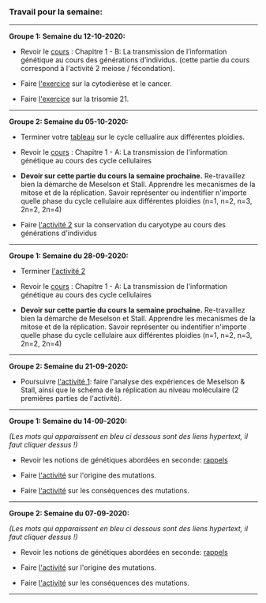### Travail pour la semaine:

_____

**Groupe 1: Semaine du 12-10-2020:**

- Revoir le [cours](https://github.com/YannBouyeron/SVT1S/blob/master/Transmission%2C%20variation%20et%20expression%20du%20patrimoine%20génétique/Cours.md) : Chapitre 1 - B: La transmission de l’information génétique au cours des générations d’individus. (cette partie du cours correspond à l'activité 2 meiose / fécondation).

- Faire [l'exercice](https://ipfs.io/ipfs/QmPBJNrzBZykenwgUpH3megqeJAEv1VCeVxAuQrpaXZ9Rp) sur la cytodierèse et le cancer.

- Faire [l'exercice](https://ipfs.io/ipfs/QmX2Mi9rEukFcv9PhH3r7LUe4mkL4TSDw6v35fXGTjTcxM) sur la trisomie 21.


_____

**Groupe 2: Semaine du 05-10-2020:**

- Terminer votre [tableau](https://ipfs.io/ipfs/QmRLogFJxiA7QmbXBxoJqxt62VDBAHmvvM4MakX4AsRgye) sur le cycle cellualire aux différentes ploidies.

- Revoir le [cours](https://github.com/YannBouyeron/SVT1S/blob/master/Transmission%2C%20variation%20et%20expression%20du%20patrimoine%20génétique/Cours.md) : Chapitre 1 - A: La transmission de l'information génétique au cours des cycle cellulaires

- **Devoir sur cette partie du cours la semaine prochaine.** Re-travaillez bien la démarche de Meselson et Stall. Apprendre les mecanismes de la mitose et de la réplication. Savoir représenter ou indentifier n'importe quelle phase du cycle cellulaire aux différentes ploidies (n=1, n=2, n=3, 2n=2, 2n=4)

- Faire [l'activité 2](https://github.com/YannBouyeron/SVT1S/blob/master/Transmission%2C%20variation%20et%20expression%20du%20patrimoine%20génétique/A2%20La%20conservation%20du%20caryotype%20au%20cours%20des%20générations%20d'individus.md) sur la conservation du caryotype au cours des générations d'individus


_____

**Groupe 1: Semaine du 28-09-2020:**

- Terminer [l'activité 2](https://github.com/YannBouyeron/SVT1S/blob/master/Transmission%2C%20variation%20et%20expression%20du%20patrimoine%20génétique/A2%20La%20conservation%20du%20caryotype%20au%20cours%20des%20générations%20d'individus.md)

- Revoir le [cours](https://github.com/YannBouyeron/SVT1S/blob/master/Transmission%2C%20variation%20et%20expression%20du%20patrimoine%20génétique/Cours.md) : Chapitre 1 - A: La transmission de l'information génétique au cours des cycle cellulaires

- **Devoir sur cette partie du cours la semaine prochaine.** Re-travaillez bien la démarche de Meselson et Stall. Apprendre les mecanismes de la mitose et de la réplication. Savoir représenter ou indentifier n'importe quelle phase du cycle cellulaire aux différentes ploidies (n=1, n=2, n=3, 2n=2, 2n=4)

______

**Groupe 2: Semaine du 21-09-2020:**

- Poursuivre [l'activité 1](https://github.com/YannBouyeron/SVT1S/blob/master/Transmission%2C%20variation%20et%20expression%20du%20patrimoine%20génétique/A1%20La%20conservation%20du%20caryotype%20et%20de%20l'information%20génétique%20au%20cours%20des%20cycles%20cellulaires.md): faire l'analyse des expériences de Meselson & Stall, ainsi que le schéma de la réplication au niveau moléculaire (2 premières parties de l'activité).

______


**Groupe 1: Semaine du 14-09-2020:**

*(Les mots qui apparaissent en bleu ci dessous sont des liens hypertext, il faut cliquer dessus !)*

- Revoir les notions de génétiques abordées en seconde: [rappels](https://github.com/YannBouyeron/SVT1S/blob/master/Transmission%2C%20variation%20et%20expression%20du%20patrimoine%20génétique/rappels.md)

- Faire [l'activité](https://github.com/YannBouyeron/SVT1S/blob/master/Transmission%2C%20variation%20et%20expression%20du%20patrimoine%20génétique/A3%20L'origine%20des%20mutations.md) sur l'origine des mutations.

- Faire [l'activité](https://github.com/YannBouyeron/SVT1S/blob/master/Transmission%2C%20variation%20et%20expression%20du%20patrimoine%20génétique/A4%20Les%20conséquences%20des%20mutations.md) sur les conséquences des mutations.

______


**Groupe 2: Semaine du 07-09-2020:**

*(Les mots qui apparaissent en bleu ci dessous sont des liens hypertext, il faut cliquer dessus !)*

- Revoir les notions de génétiques abordées en seconde: [rappels](https://github.com/YannBouyeron/SVT1S/blob/master/Transmission%2C%20variation%20et%20expression%20du%20patrimoine%20génétique/rappels.md)

- Faire [l'activité](https://github.com/YannBouyeron/SVT1S/blob/master/Transmission%2C%20variation%20et%20expression%20du%20patrimoine%20génétique/A3%20L'origine%20des%20mutations.md) sur l'origine des mutations.

- Faire [l'activité](https://github.com/YannBouyeron/SVT1S/blob/master/Transmission%2C%20variation%20et%20expression%20du%20patrimoine%20génétique/A4%20Les%20conséquences%20des%20mutations.md) sur les conséquences des mutations.

______

